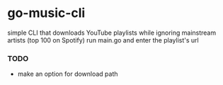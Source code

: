 # go-music-cli
simple CLI that downloads YouTube playlists while ignoring mainstream artists (top 100 on Spotify)
run main.go and enter the playlist's url

### TODO
- make an option for download path
